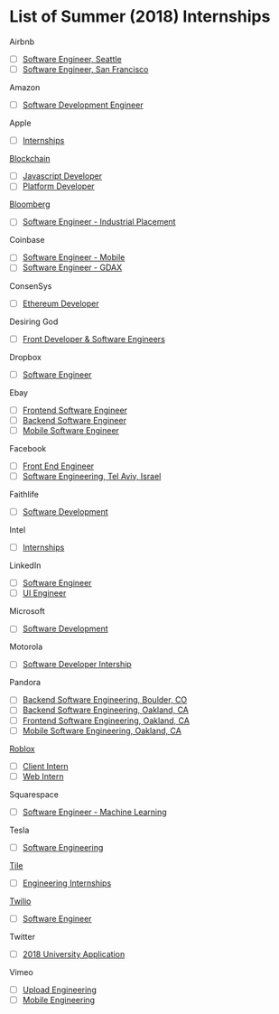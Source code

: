 # List of Summer (2018) Internships
Airbnb
  - [ ] [Software Engineer, Seattle](https://goo.gl/yJCBwE)
  - [ ] [Software Engineer, San Francisco](https://goo.gl/PyLxTC)
  
Amazon
  - [ ] [Software Development Engineer](https://goo.gl/RebY8U)
  
Apple
  - [ ] [Internships](https://goo.gl/mXJzGY)

[Blockchain](https://www.blockchain.com/)
  - [ ] [Javascript Developer](https://goo.gl/Z68m6G)
  - [ ] [Platform Developer](https://goo.gl/wtHvUu)
  
[Bloomberg](https://www.bloomberg.com/)
  - [ ] [Software Engineer - Industrial Placement](https://careers.bloomberg.com/job/detail/61274)
  
Coinbase
  - [ ] [Software Engineer - Mobile](https://goo.gl/Edj5Ar)
  - [ ] [Software Engineer - GDAX](https://goo.gl/LvAWoz)
  
ConsenSys
  - [ ] [Ethereum Developer](https://goo.gl/WddthA)

Desiring God
  - [ ] [Front Developer & Software Engineers](https://goo.gl/unVmfm)

Dropbox
  - [ ] [Software Engineer](https://goo.gl/WeP4em)

Ebay
   - [ ] [Frontend Software Engineer](https://goo.gl/bdyCdu)
   - [ ] [Backend Software Engineer](https://goo.gl/6KK1P2)
   - [ ] [Mobile Software Engineer](https://goo.gl/o8tWcE)

Facebook
  - [ ] [Front End Engineer](https://goo.gl/cBFW2S)
  - [ ] [Software Engineering, Tel Aviv, Israel](https://goo.gl/eqT9Zi)
 
Faithlife
  - [ ] [Software Development](https://faithlife.com/devinterns)

Intel
  - [ ] [Internships](https://goo.gl/ZwieWj)

LinkedIn
  - [ ] [Software Engineer](https://goo.gl/FggYcD)
  - [ ] [UI Engineer](https://goo.gl/Z9VHbH)

Microsoft
  - [ ] [Software Development](https://careers.microsoft.com/students/apply?jt=2)

Motorola
  - [ ] [Software Developer Intership](https://goo.gl/LqUNMJ)

Pandora
  - [ ] [Backend Software Engineering, Boulder, CO](https://goo.gl/BuHjta)
  - [ ] [Backend Software Engineering, Oakland, CA](https://goo.gl/KaVLjB)
  - [ ] [Frontend Software Engineering, Oakland, CA](https://goo.gl/mThCbV)
  - [ ] [Mobile Software Engineering, Oakland, CA](https://goo.gl/x7sTQ3)

[Roblox](https://corp.roblox.com/)
  - [ ] [Client Intern](https://corp.roblox.com/jobs/?gh_jid=832369&gh_src=65ebfw1)
  - [ ] [Web Intern](https://corp.roblox.com/jobs/?gh_jid=825608)

Squarespace
  - [ ] [Software Engineer - Machine Learning](https://www.squarespace.com/careers/jobs/786395)

Tesla
  - [ ] [Software Engineering](https://goo.gl/R7NzdE)
 
[Tile](https://www.thetileapp.com/)
  - [ ] [Engineering Internships](https://goo.gl/VwQGyG)
  
[Twilio](https://www.twilio.com/)
  - [ ] [Software Engineer](https://goo.gl/jvM1UH)

Twitter
  - [ ] [2018 University Application](https://goo.gl/74mVbU)

Vimeo
  - [ ] [Upload Engineering](https://goo.gl/ppP8BV)
  - [ ] [Mobile Engineering](https://goo.gl/kRtH3n)
